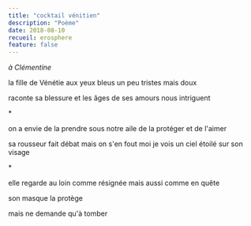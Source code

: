 ```yaml
---
title: "cocktail vénitien"
description: "Poème"
date: 2018-08-10
recueil: erosphere
feature: false
---
```


*à Clémentine*

la fille de Vénétie
aux yeux bleus un peu tristes mais doux

raconte sa blessure
et les âges de ses amours nous intriguent

\*

on a envie de la prendre sous notre aile
de la protéger et de l'aimer

sa rousseur fait débat mais on s'en fout
moi je vois un ciel étoilé sur son visage

\*

elle regarde au loin comme résignée
mais aussi comme en quête

son masque la protège

mais ne demande qu'à tomber
